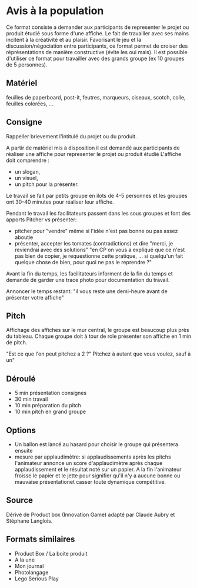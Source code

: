 <!--

---
title: Avis à la population
description: ce format consiste a demander aux participants de representer le projet ou produit étudié sous forme d'une affiche pour mieux y réfléchir collectivement et de manière créative.
image_url: 
---

-->


# Avis à la population

Ce format consiste a demander aux participants de representer le projet ou produit étudié sous forme d'une affiche. Le fait de travailler avec ses mains incitent à la créativité et au plaisir. Favorisant le jeu et la discussion/négociation entre participants, ce format permet de croiser des réprésentations de manière constructive (évite les oui mais). Il est possible d'utiliser ce format pour travailler avec des grands groupe (ex 10 groupes de 5 personnes).

## Matériel

feuilles de paperboard, post-it, feutres, marqueurs, ciseaux, scotch, colle, feuilles colorées, ...

## Consigne

Rappeller brievement l'intitulé du projet ou du produit.

A partir de matériel mis à disposition il est demandé aux participants de réaliser une affiche pour representer le projet ou produit étudié
L'affiche doit comprendre :
- un slogan, 
- un visuel, 
- un pitch pour la présenter.

Le travail se fait par petits groupe en ilots de 4-5 personnes et les groupes ont 30-40 minutes pour réaliser leur affiche.

Pendant le travail les facilitateurs passent dans les sous groupes et font des apports
Pitcher vs présenter:
- pitcher pour "vendre" même si l'idée n'est pas bonne ou pas assez aboutie
- présenter, accepter les tomates (contradictions) et dire "merci, je reviendrai avec des solutions"
"en CP on vous a expliqué que ce n'est pas bien de copier, je requestionne cette pratique, … si quelqu'un fait quelque chose de bien, pour quoi ne pas le reprendre ?"

Avant la fin du temps, les facilitateurs informent de la fin du temps et demande de garder une trace photo pour documentation du travail.

Annoncer le temps restant: "il vous reste une demi-heure avant de présenter votre affiche"

## Pitch

Affichage des affiches sur le mur central, le groupe est beaucoup plus près du tableau. 
Chaque groupe doit à tour de role présenter son affiche en 1 min de pitch.
        
"Est ce que l'on peut pitchez a 2 ?" Pitchez à autant que vous voulez, sauf à un"

## Déroulé

- 5 min présentation consignes
- 30 min travail
- 10 min préparation du pitch
- 10 min pitch en grand groupe

## Options

- Un ballon est lancé au hasard pour choisir le groupe qui présentera ensuite
- mesure par applaudimètre: si applaudissements après les pitchs l'animateur annonce un score d'applaudimètre après chaque applaudissement et le résultat noté sur un papier. A la fin l'animateur froisse le papier et le jette pour signifier qu'il n'y a aucune bonne ou mauvaise présentationet casser toute dynamique compétitive.

## Source

Dérivé de Product box (Innovation Game) adapté par Claude Aubry et Stéphane Langlois.

## Formats similaires
- Product Box / La boite produit
- A la une
- Mon journal
- Photolangage
- Lego Serious Play
